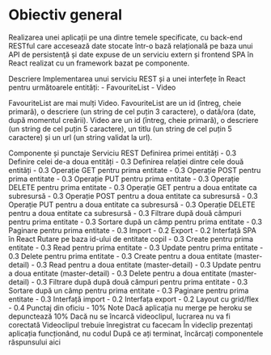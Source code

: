 # Obiectiv general
Realizarea unei aplicații pe una dintre temele specificate, cu back-end RESTful care accesează date stocate într-o bază relațională pe baza unui API de persistenţă și date expuse de un serviciu extern și frontend SPA în React realizat cu un framework bazat pe componente.

Descriere
Implementarea unui serviciu REST și a unei interfețe în React pentru următoarele entități: - FavouriteList - Video

FavouriteList are mai mulți Video. FavouriteList are un id (întreg, cheie primară), o descriere (un string de cel puțin 3 caractere), o dată/ora (date, după momentul creării). 
Video are un id (întreg, cheie primară), o descriere (un string de cel puțin 5 caractere), un titlu (un string de cel puțin 5 caractere) și un url (un string validat la url).

Componente și punctaje
Serviciu REST
Definirea primei entități - 0.3
Definire celei de-a doua entități - 0.3
Definirea relației dintre cele două entități - 0.3
Operație GET pentru prima entitate - 0.3
Operație POST pentru prima entitate - 0.3
Operație PUT pentru prima entitate - 0.3
Operație DELETE pentru prima entitate - 0.3
Operație GET pentru a doua entitate ca subresursă - 0.3
Operație POST pentru a doua entitate ca subresursă - 0.3
Operație PUT pentru a doua entitate ca subresursă - 0.3
Operație DELETE pentru a doua entitate ca subresursă - 0.3
Filtrare după două câmpuri pentru prima entitate - 0.3
Sortare după un câmp pentru prima entitate - 0.3
Paginare pentru prima entitate - 0.3
Import - 0.2
Export - 0.2
Interfață SPA în React
Rutare pe baza id-ului de entitate copil - 0.3
Create pentru prima entitate - 0.3
Read pentru prima entitate - 0.3
Update pentru prima entitate - 0.3
Delete pentru prima entitate - 0.3
Create pentru a doua entitate (master-detail) - 0.3
Read pentru a doua entitate (master-detail) - 0.3
Update pentru a doua entitate (master-detail) - 0.3
Delete pentru a doua entitate (master-detail) - 0.3
Filtrare după după două câmpuri pentru prima entitate - 0.3
Sortare după un câmp pentru prima entitate - 0.3
Paginare pentru prima entitate - 0.3
Interfață import - 0.2
Interfața export - 0.2
Layout cu grid/flex - 0.4
Punctaj din oficiu - 10%
Note
Dacă aplicația nu merge pe heroku se depunctează 10%
Dacă nu se încarcă videoclipul, lucrarea nu va fi corectată
Videoclipul trebuie înregistrat cu facecam
În videclip prezentați aplicația funcționând, nu codul
După ce ați terminat, încărcați componentele răspunsului aici